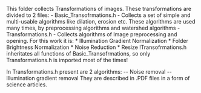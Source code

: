 This folder collects Transformations of images. These transformations are divided to 2 files:
    -   Basic_Transofrmations.h - Collects a set of simple and multi-usable algorithms like dilation, erosion etc. 
    These algorithms are used many times, by preprocessing algorithms and watershed algorithms
    -   Transformations.h - Collects algorithms of Image preprocessing and opening. For this work it is:
        *   Illumination Gradient Normalization
        *   Folder Brightness Normalization
        *   Noise Reduction
        *   Resize
    !Transofrmations.h inheritates all functions of Basic_Transofrmations, so only Transformations.h is imported most of the times!

In Transformations.h present are 2 algorithms:
-- Noise removal
-- Illumination gradient removal
They are described in .PDF files in a form of science articles.
